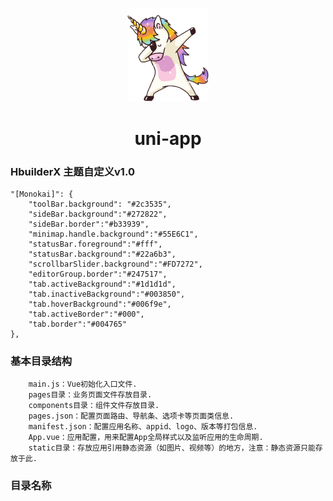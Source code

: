 <p align="center">
  <a href="https://github.com/NidhoggDJoking" target="_blank">
    <img width="130" src="https://github.com/NidhoggDJoking/uni-app/blob/master/static/logo.png" alt="logo">
  </a>
</p>

<h1 align="center">uni-app</h1>

### HbuilderX 主题自定义v1.0

```
"[Monokai]": {
	"toolBar.background": "#2c3535",
	"sideBar.background":"#272822",
	"sideBar.border":"#b33939",
	"minimap.handle.background":"#55E6C1",
	"statusBar.foreground":"#fff",
	"statusBar.background":"#22a6b3",
	"scrollbarSlider.background":"#FD7272",
	"editorGroup.border":"#247517",
	"tab.activeBackground":"#1d1d1d",
	"tab.inactiveBackground":"#003850",
	"tab.hoverBackground":"#006f9e",
	"tab.activeBorder":"#000",
	"tab.border":"#004765"
},

```
### 基本目录结构

```
	main.js：Vue初始化入口文件.
	pages目录：业务页面文件存放目录.
	components目录：组件文件存放目录.
	pages.json：配置页面路由、导航条、选项卡等页面类信息.
	manifest.json：配置应用名称、appid、logo、版本等打包信息.
	App.vue：应用配置，用来配置App全局样式以及监听应用的生命周期.
	static目录：存放应用引用静态资源（如图片、视频等）的地方，注意：静态资源只能存放于此.

```

### 目录名称